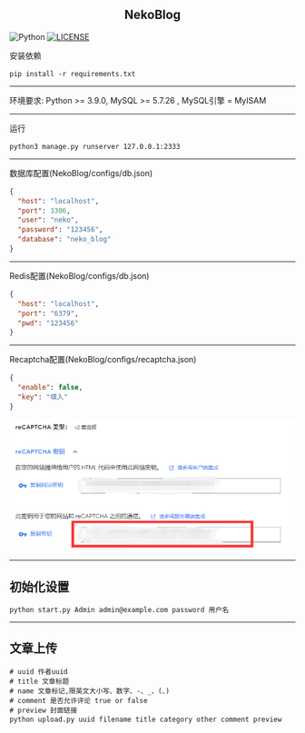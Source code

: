 <h2><div style="text-align: center">NekoBlog</div></h2>

![Python](https://img.shields.io/badge/Python-3.9-brightgreen) [![LICENSE](https://img.shields.io/badge/LICENSE-AGPL3.0-brightgreen)](./LICENSE "LICENSE")

安装依赖
```shell
pip install -r requirements.txt
```

<hr>

环境要求: Python >= 3.9.0, MySQL >= 5.7.26 , MySQL引擎 = MyISAM

<hr>

运行
```shell
python3 manage.py runserver 127.0.0.1:2333
```

<hr>

数据库配置(NekoBlog/configs/db.json)
```json
{
  "host": "localhost",
  "port": 3306,
  "user": "neko",
  "password": "123456",
  "database": "neko_blog"
}
```

<hr>

Redis配置(NekoBlog/configs/db.json)
```json
{
  "host": "localhost",
  "port": "6379",
  "pwd": "123456"
}
```

<hr>

Recaptcha配置(NekoBlog/configs/recaptcha.json)
```json
{
  "enable": false,
  "key": "填入"
}
```
![img.png](doc/img.png)

<hr>

## 初始化设置
```shell
python start.py Admin admin@example.com password 用户名
```

<hr>

## 文章上传
```shell
# uuid 作者uuid
# title 文章标题
# name 文章标记,限英文大小写、数字、-、_、(、)
# comment 是否允许评论 true or false
# preview 封面链接
python upload.py uuid filename title category other comment preview
```